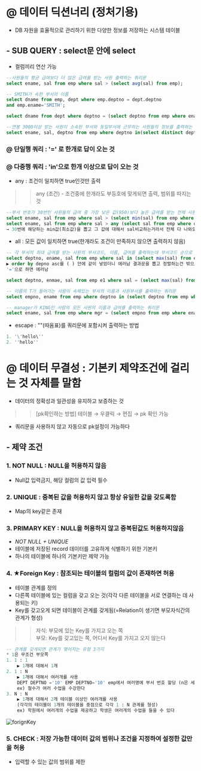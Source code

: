 # @ 데이터 딕션너리 (정처기용)
- DB 자원을 효율적으로 관리하기 위한 다양한 정보를 저장하는 시스템 테이블

## - SUB QUERY : select문 안에 select 
- 컬럼끼리 연산 가능
```sql
--사원들의 평균 급여보다 더 많은 급여를 받는 사원 출력하는 쿼리문
select ename, sal from emp where sal > (select avg(sal) from emp);

-- SMITH가 속한 부서의 이름
select dname from emp, dept where emp.deptno = dept.deptno
and emp.ename='SMITH';

select dname from dept where deptno = (select deptno from emp where ename='SMITH');

--연봉 3000이상 받는 사원이 소속된 부서와 동일부서에 근무하는 사원들의 정보를 출력하는 쿼리문
select ename, sal, deptno from emp where deptno in(select distinct deptno from emp where sal >= 3000);
```

### @ 단일행 쿼리 : '=' 로 한개로 답이 오는 것
### @ 다중행 쿼리 : 'in'으로 한개 이상으로 답이 오는 것 
- any : 조건이 일치하면 true인것만 출력
>> any (조건) - 조건중에 한개라도 부등호에 맞게되면 출력, 범위를 따지는 것
```sql
--부서 번호가 30번인 사원들의 급여 중 가장 낮은 값(950)보다 높은 급여를 받는 전체 사원의 이름, 급여를 출력하는 쿼리문
select ename, sal from emp where sal > (select min(sal) from emp where deptno=30);
select ename, sal from emp where sal > any (select sal from emp where deptno=30);
→ 30번에 해당하는 min값(최소값)을 뽑고 그 값에 대해서 sal비교하는거라서 전체 다 나와도 됨(뽑아내는건 30번 부서랑 관련 없음)
```

- all : 모든 값이 일치하면 true(한개라도 조건이 만족하지 않으면 출력하지 않음)
```sql
-- 각 부서의 최대 급여를 받는 사원의 부서코드, 이름, 급여를 출력하는데 부서코드 순으로 오름차순 정렬하여 출력하는 쿼리
select deptno, ename, sal from emp where sal in (select max(sal) from emp group by deptno) order by deptno asc;
▶ order by depno asc를 ( ) 안에 같이 넣었더니 에러남 결과문을 뽑고 정렬하는건 밖으로 빼서 하자
'='으로 하면 에러남

select deptno, enmae, sal from emp e1 where sal = (select max(sal) from emp e2 where e1.deptno =e2.deptno);

-- 이름의 T가 들어가는 사람이 속해있는 부서의 이름과 사원부서를 출력하는 쿼리문
select empno, ename from emp where deptno in (select deptno from emp where ename like '%T%') ;

-- manager가 KING인 사람의 모든 사원의 이름과 급여를 출력하는 쿼리문 
select ename, sal from emp where mgr = (select empno from emp where ename='KING');
```

- escape : ""(따옴표)를 쿼리문에 포함시켜 출력하는 방법 
```sql
1. '\'hello\'' 
2. ''hello'' 
```

# @ 데이터 무결성 : 기본키 제약조건에 걸리는 것 자체를 말함
-  데이터의 정확성과 일관성을 유지하고 보증하는 것
>> [pk확인하는 방법] 테이블 → 우클릭 → 편집 → pk 확인 가능 
- 쿼리문을 사용하지 않고 자동으로 pk설정이 가능하다

## - 제약 조건 

### 1. NOT NULL : NULL을 허용하지 않음
- Null값 입력금지, 해당 컬럼의 값 입력 필수

### 2. UNIQUE : 중복된 값을 허용하지 않고 항상 유일한 값을 갖도록함
- Map의 key같은 존재 

### 3. PRIMARY KEY : NULL을 허용하지 않고 중복된값도 허용하지않음   
- *NOT NULL + UNIQUE*
- 테이블에 저장된 record 데이터를 고유하게 식별하기 위한 기본키
- 하나의 테이블에 하나의 기본키만 제약 가능

### 4. ★Foreign Key : 참조되는 테이블의 컬럼의 값이 존재하면 허용 
- 테이블 관계를 정의
- 다른쪽 테이블에 있는 컬럼을 갖고 오는 것(각각 다른 테이블을 서로 연결하는 데 사용되는 키)
- Key를 갖고오게 되면 테이블이 관계를 갖게됨(=Relation이 생기면 부모자식간의 관계가 형성) 
>> 자식: 부모에 있는 Key를 가지고 오는 쪽 <br>
부모: Key를 갖고있는 쪽, 어디서 Key를 가지고 오지 않는다
```sql
-- 관계를 갖게되면 관계가 맺어지는 유형 3가지
* 1은 무조건 부모쪽
1. 1 : 1 
	▶ 1개에 대해서 1개
2. 1 : N
	▶ 1개에 대해서 여러개를 사용
	DEPT DEPTNO ='10' EMP DEPTNO='10' emp에서 여러명에 부서 번호 할당 (n은 세발낙지 모양기호)
	ex) 철수가 여러 수업을 수강한다
3. N : N 
	▶ 1개에 대해서 2개 테이블 이상인 여러개를 사용 
	(각각의 테이블이 1개의 테이블을 중점으로 각각 1 : N 관계를 형성)
	ex) 학원에서 여러개의 수업을 제공하고 학생은 여러개의 수업을 들을 수 있다
```

![forignKey](https://user-images.githubusercontent.com/74290204/104687827-4828f080-5743-11eb-93ea-6c3aa4dbd453.PNG)


### 5. CHECK : 저장 가능한 데이터 값의 범위나 조건을 지정하여 설정한 값만을 허용
- 입력할 수 있는 값의 범위를 제한
